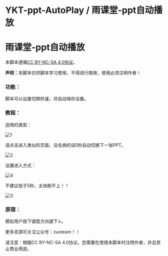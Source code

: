 # YKT-ppt-AutoPlay / 雨课堂-ppt自动播放

<!DOCTYPE html>
<html lang="zh_cn">
<head>
    <meta charset="UTF-8">
    <meta name="viewport" content="width=device-width, initial-scale=1.0">
</head>
<body>
    <h1>雨课堂-ppt自动播放</h1>
    <p>本脚本遵循<a href="https://creativecommons.org/licenses/by-nc-sa/4.0/deed.zh">CC BY-NC-SA 4.0协议</a>。</p>
    <p><strong>声明：</strong>本脚本仅供脚本学习使用，不得进行商用，使用必须注明作者！</p>
    <h3>功能：</h3>
    <p>脚本可以设置切换秒速，并自动保存设置。</p>
    <h3>教程：</h3>
    <p>适用的类型：</p>
    <p><img src="https://api.zuoteam.club/JS/ykt-appt-img/1.png" alt="1"></p>
    <p>请点击进入类似的页面，没毛病的话5秒自动切换下一张PPT。</p>
    <p><img src="https://api.zuoteam.club/JS/ykt-appt-img/2.png" alt="2"></p>
    <p>设置进入方式：</p>
    <p><img src="https://api.zuoteam.club/JS/ykt-appt-img/4.png" alt="4"></p>
    <p>不建议低于5秒，太快刷不上！！</p>
    <p><img src="https://api.zuoteam.club/JS/ykt-appt-img/3.png" alt="3"></p>
    <h3>原理：</h3>
    <p>模拟用户按下键盘方向键下↓。</p>
    <p>更多资源可关注公众号：zuoteam！！</p>
    <p>请注意：根据CC BY-NC-SA 4.0协议，您需要在使用本脚本时注明作者，并且禁止商业用途。</p>
</body>
</html>
